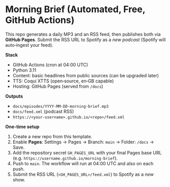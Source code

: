 # Morning Brief (Automated, Free, GitHub Actions)

This repo generates a daily MP3 and an RSS feed, then publishes both via **GitHub Pages**.
Submit the RSS URL to Spotify as a *new podcast* (Spotify will auto‑ingest your feed).

**Stack**
- GitHub Actions (cron at 04:00 UTC)
- Python 3.11
- Content: basic headlines from public sources (can be upgraded later)
- TTS: Coqui XTTS (open‑source, en‑GB capable)
- Hosting: GitHub Pages (served from `/docs`)

**Outputs**
- `docs/episodes/YYYY-MM-DD-morning-brief.mp3`
- `docs/feed.xml` (podcast RSS)
- `https://<your-username>.github.io/<repo>/feed.xml`

**One-time setup**
1. Create a new repo from this template.
2. Enable **Pages**: Settings → Pages → Branch: `main` → Folder: `/docs` → Save.
3. Add the repository secret `GH_PAGES_URL` with your final Pages base URL (e.g. `https://username.github.io/morning-brief`).
4. Push to `main`. The workflow will run at 04:00 UTC and also on each push.
5. Submit the RSS URL (`<GH_PAGES_URL>/feed.xml`) to Spotify as a *new* show.
